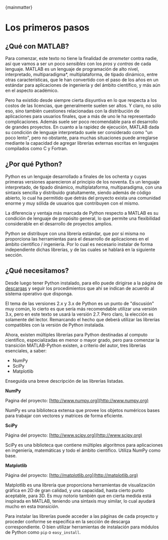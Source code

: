 ﻿{mainmatter}
# Los primeros pasos

## ¿Qué con MATLAB?

Para comenzar, este texto no tiene la finalidad de *arremeter* contra nadie, así que vamos 
a ser un poco *sensibles* con los *pros* y *contras* de cada lenguaje. MATLAB es un lenguaje de programación 
de alto nivel, interpretado, multiparadigma*, multiplataforma, de tipado dinámico, entre otras 
características, que le han convertido con el paso de los años en un estándar para aplicaciones 
de ingeniería y del ámbito científico, y más aún en el aspecto académico.

Pero ha existido desde siempre cierta disyuntiva en lo que respecta a los costos de las licencias, 
que generalmente suelen ser altos. Y claro, no sólo eso, sino también cuestiones relacionadas con la 
distribución de aplicaciones para usuarios finales, que a más de uno le ha representado complicaciones. 
Además suele ser poco recomendable para el desarrollo de grandes proyectos. En cuanto a la rapidez de 
ejecución, MATLAB dada su condición de lenguaje interpretado suele ser considerado como "un poco lento", 
pero no obstante, para muchas situaciones puede arreglarse mediante la capacidad de agregar librerías 
externas escritas en lenguajes compilados como C y Fortran.


## ¿Por qué Python?

Python es un lenguaje desarrollado a finales de los ochenta y cuyas primeras versiones aparecieron al principio de los
noventa. Es un lenguaje interpretado, de tipado dinámico, multiplataforma, multiparadigma, con una sintaxis sencilla y
distribuido gratuitamente, siendo además de código abierto, lo cual ha permitido que detrás del proyecto exista una
comunidad enorme y muy sólida de usuarios que contribuyen con el mismo.

La diferencia y ventaja más marcada de Python respecto a MATLAB es su condición de lenguaje de propósito general, lo que permite una flexibilidad considerable en el desarrollo de proyectos amplios.

Python se distribuye con una librería estándar, que por sí misma no proporciona las herramientas para el desarrollo de 
aplicaciones en el ámbito cientifico / ingeniería. Por lo cual es necesario instalar de forma independiente dichas 
librerías, y de las cuales se hablará en la siguiente sección.

## ¿Qué necesitamos?

Desde luego tener Python instalado, para ello puede dirigirse a la página de [descargas](https://www.python.org/downloads/)
y seguir los procedimientos que ahí se indican de acuerdo al sistema operativo que disponga.

El tema de las versiones 2.x y 3.x de Python es un punto de "discusión" muy común, lo cierto es que sería más recomendable 
utilizar una versión 3.x, pero en este texto se usará la versión 2.7. Pero claro, la elección es solamente del lector. 
Remarcando el hecho que deberá utilizar las librerías compatibles con la versión de Python instalada.

Ahora, existen múltiples librerías para Python destinadas al computo científico, especializadas en menor o mayor grado, 
pero para comenzar la transición MATLAB-Python existen, a criterio del autor, tres librerías esenciales, a saber:

* NumPy
* SciPy
* Matplotlib

Enseguida una breve descripción de las librerías listadas.

**NumPy**

Pagina del proyecto: [http://www.numpy.org](http://www.numpy.org)

NumPy es una biblioteca extensa que provee los objetos numéricos bases para trabajar con vectores y matrices 
de forma eficiente. 

**SciPy**

Página del proyecto: [http://www.scipy.org](http://www.scipy.org)

SciPy es una biblioteca que contiene múltiples algoritmos para aplicaciones en ingeniería, matemáticas y todo 
el ámbito científico. Utiliza NumPy como base.

**Matplotlib**

Página del proyecto: [http://matplotlib.org](http://matplotlib.org)

Matplotlib es una librería que proporciona herramientas de visualización gráfica en 2D de gran calidad, y una 
capacidad, hasta cierto punto aceptable, para 3D. Es muy notorio también que en cierta medida está inspirada en MATLAB, 
teniendo una sintaxis muy similar, lo cual ayudará mucho en esta *transición*.


Para instalar las librerías puede acceder a las páginas de cada proyecto y proceder conforme se especifica
en la sección de descarga correspondiente. O bien utilizar herramientas de instalación para módulos de Python
como `pip` o `easy_install`.